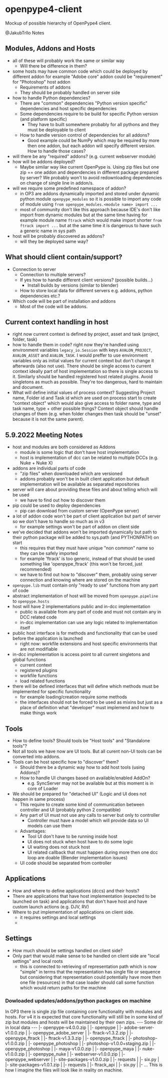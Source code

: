 # openpype4-client
Mockup of possible hierarchy of OpenPype4 client.


@JakubTrllo Notes
## Modules, Addons and Hosts
- all of these will probably work the same or similar way
    - Will there be difference in them?
- some hosts may have common code which could be deployed by different addon
    for example "Adobe core" addon could be "requirement" for "Photoshop" host addon
    - Requirements of addons
    - They should be probably handled on server side
- how to handle Python dependencies?
    - There are "common" dependencies "Python version specific" dependencies and host specific dependencies
    - Some dependencies require to be build for specific Python version (and platform specific)
        - They have to built somewhere probably for all pythons and they must be deployable to client
    - How to handle version control of dependencies for all addons?
        - Good example could be NumPy which may be required by more then one addon, but each addon will specify different version. How to handle those cases?
- will there be any "required" addons? (e.g. current webserver module)
- how will be addons deployed?
    - Maybe similar way like current OpenPype is. Using zip files but one zip == one addon and dependencies in different package prepared by server? We probably won't to avoid redownloading dependencies on change of single line in addon/s.
- will we require some predefined namespace of addon?
    - in OP3 are addons dynamically imported and stored under dynamic python module `openpype_modules` so it is possible to import any code of module using `from openpype_modules.<module name> import ...`
    - most of community don't like this approach because IDE's don't like import from dynamic modules but at the same time having for example module name `ftrack` which would make import shorter `from ftrack import ...` but at the same time it is dangerous to have such a generic name in sys path
- host will be probably discovered as addons?
    - will they be deployed same way?

## What should client contain/support?
- Connection to server
    - Connection to multiple servers?
    - If yes how to handle different client versions? (possible builds...)
         - Install builds by versions (similar to blender)
    - How to store local data for different servers e.g. addons, python dependencies etc.?
- Which code will be part of installation and addons
    - Most of the code will be addons.


## Current context handling in host
- right now current context is defined by project, asset and task (project, folder, task)
- how to handle them in code? right now they're handled using environment variables `legacy_io.Session` with keys `AVALON_PROJECT`, `AVALON_ASSET` and `AVALON_TASK`. I would preffer to use environment variables only as initial values for current context but don't change it afterwards (also not use). There should be single access to current context ideally part of host implementation so there is single access to it. Similarly should be handled registered host related plugins. Avoid singletons as much as possible. They're too dangerous, hard to maintain and document.
- What will define initial values of process context? Suggesting Project name, Folder id and Task id which are used on process start to create "context object" which would also give access to folder name, type and task name, type + other possible things? Context object should handle changes of them (e.g. when folder changes then task should be "unset" because it is not the same parent).


## 5.9.2022 Meeting Notes
- host and modules are both considered as Addons
    - module is some logic that don't have host implementation
    - host is implementation of dcc can be related to multiple DCCs (e.g. Nuke + Nuke X)
- addons are individual parts of code
    - "zip files" when downloaded which are versioned
    - addons probably won't be in built client application but default implementation will be available as separated repositories
- server will care about providing these files and about telling which will be used
    - we have to find out how to discover them
- pip could be used to deploy dependencies
    - pip can download from custom server (OpenPype server)
- a lot of addon code won't be part of client application but part of server so we don't have to handle so much as in v3
    - for example settings won't be part of addon on client side
- we've decided that addons won't be imported dynamically but path to their python package will be added to sys.path (and PYTHONPATH) on start
    - this requires that they must have unique "non common" name so they can be safely imported
    - for example 'ftrack' is too generic, instead of that should be used something like 'openpype_ftrack' (this won't be forced, just recommended)
    - we have to find out how to "discover" them, probably using server connection and knowing where are stored on the machine
- `openpype.lib` must contain only "ready to use" functions from any part of code
- abstract implementation of host will be moved from `openpype.pipeline` to `openpype.hosts`
- host will have 2 implementations public and in-dcc implementation
    - public is available from any part of code and must not contain any in DCC related code
    - in-dcc implementation can use any logic related to implementation itself
- public host interface is for methods and functionality that can be used before the application is launched
    - right now: workfile extensions and host specific environments that are not modifiable
- in-dcc implementation is access point to all current singletons and global functions
    - current context
    - registered plugins
    - workfile functions
    - load related functions
- there will be defined interfaces that will define which methods must be implemented for specific functionality
    - for example loading/creation require some methods
    - the interfaces should not be forced to be used as mixins but just as a place of definition what "developer" must implemend and how to make things work

## Tools
- How to define tools? Should tools be "Host tools" and "Standalone tools"?
- Not all tools we have now are UI tools. But all curent non-UI tools can be converted into addons.
- Tools can be host specific how to "discover" them?
    - Should there be a dynamic way how to add host tools (using Addons)?
    - How to handle UI changes based on available/enabled AddOn?
        - e.g. SyncServer may not be available but at this moment is in core of Loader
- We should be prepared for "detached UI" (Logic and UI does not happen in same process)
    - This require to create some kind of communication between controller and UI (probably python 2 compatible)
    - Any part of UI must not use any calls to server but only to controller
        - Controller must have a model which will provide data so UI models can use them
    - Advantages:
        - Tool UI don't have to be running inside host
        - UI does not stuck when host have to do some logic
        - UI waiting does not stuck host
        - UI related callback that must happen during more then one dcc loop are doable (Blender implementation issues)
    - UI code should be separated from controller

## Applications
- How and where to define applications (dccs) and their hosts?
- There are applications that have host implementation (expected to be launched on task) and applications that don't have host and have custom launch actions (e.g. DJV, RV)
- Where to put implementation of applications on client side.
    - it requires settings and local settings
    -

## Settings
- How much should be settings handled on client side?
- Only part that would make sense to be handled on client side are "local settings" and local roots
    - this is connected to retrieving of representation path which is now "simple" in terms that the representation has single file or sequence but considering that representation could potentially have more then one file (resources) in that case loader should call some function which would return paths for the machine


### Dowloaded updates/addons/python packages on machine
In OP3 there is single zip file containing core functionality with modules and hosts. For v4 it is expected that core functionality will still be in some kind of zip but
modules and hosts will be maintained by their own zips.
--- Some dir in local data ---
|- openpype-v4.0.0.zip
|   |- openpype
|
|- adobe-server-v1.0.0.zip
|   |- openpype_adobe_server
|
|- ftrack-v1.3.2.zip
|   |- openpype_ftrack
|
|- ftrack-v1.3.3.zip
|   |- openpype_ftrack
|
|- photoshop-v1.0.0.zip
|   |- openpype_photoshop
|
|- photoshop-v1.0.0+staging.zip
|   |- openpype_photoshop
|
|- maya-v1.0.0.zip
|   |- openpype_maya
|
|- nuke-v1.0.0.zip
|   |- openpype_nuke
|
|- webserver-v1.0.0.zip
|   |- openpype_webserver
|
|- site-packages-v1.0.0.zip
|   |- requests
|   |- six.py
|
|- site-packages-v1.0.1.zip
|   |- requests
|   |- ftrack_api
|   |- six.py
|
|- ...
This is how I imagine the files will look like in reality on machine.
